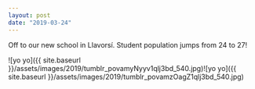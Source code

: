 ```yaml
---
layout: post
date: "2019-03-24"
---
```


Off to our new school in Llavorsí. Student population jumps from 24 to 27!

![yo yo]({{ site.baseurl }}/assets/images/2019/tumblr_povamyNyyv1qlj3bd_540.jpg)![yo yo]({{ site.baseurl }}/assets/images/2019/tumblr_povamzOagZ1qlj3bd_540.jpg)
